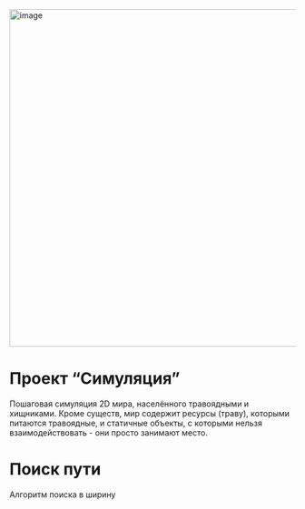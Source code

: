 <img width="603" height="595" alt="image" src="https://github.com/user-attachments/assets/213c96b2-9484-4176-b259-57465eecee00" />

# Проект “Симуляция”

Пошаговая симуляция 2D мира, населённого травоядными и хищниками. Кроме существ, мир содержит ресурсы (траву), которыми питаются травоядные, и статичные объекты, с которыми нельзя взаимодействовать - они просто занимают место.

# Поиск пути
Алгоритм поиска в ширину
